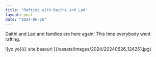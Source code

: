 ```yaml
---
title: "Rafting with Daithi and Lad"
layout: post
date: "2024-06-26"
---
```


Daithi and Lad and families are here again! This time everybody went rafting.

![yo yo]({{ site.baseurl }}/assets/images/2024/20240626_124251.jpg)
